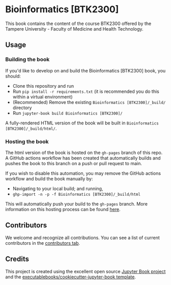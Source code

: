 # Bioinformatics [BTK2300]

This book contains the content of the course BTK2300 offered by the Tampere University - Faculty of Medicine and Health Technology.

## Usage

### Building the book

If you'd like to develop on and build the Bioinformatics [BTK2300] book, you should:

- Clone this repository and run
- Run `pip install -r requirements.txt` (it is recommended you do this within a virtual environment)
- (Recommended) Remove the existing `Bioinformatics [BTK2300]/_build/` directory
- Run `jupyter-book build Bioinformatics [BTK2300]/`

A fully-rendered HTML version of the book will be built in `Bioinformatics [BTK2300]/_build/html/`.

### Hosting the book

The html version of the book is hosted on the `gh-pages` branch of this repo. A GitHub actions workflow has been created that automatically builds and pushes the book to this branch on a push or pull request to main.

If you wish to disable this automation, you may remove the GitHub actions workflow and build the book manually by:

- Navigating to your local build; and running,
- `ghp-import -n -p -f Bioinformatics [BTK2300]/_build/html`

This will automatically push your build to the `gh-pages` branch. More information on this hosting process can be found [here](https://jupyterbook.org/publish/gh-pages.html#manually-host-your-book-with-github-pages).

## Contributors

We welcome and recognize all contributions. You can see a list of current contributors in the [contributors tab](https://github.com/eafyounian/bioinformatics_[btk2300]/graphs/contributors).

## Credits

This project is created using the excellent open source [Jupyter Book project](https://jupyterbook.org/) and the [executablebooks/cookiecutter-jupyter-book template](https://github.com/executablebooks/cookiecutter-jupyter-book).
